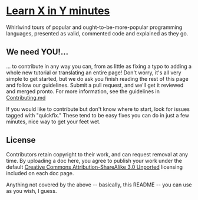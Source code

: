 # [Learn X in Y minutes](http://learnxinyminutes.com)

Whirlwind tours of popular and ought-to-be-more-popular programming languages,
presented as valid, commented code and explained as they go.

## We need YOU!...

... to contribute in any way you can, from as little as fixing a typo to adding
a whole new tutorial or translating an entire page! Don't worry, it's all very
simple to get started, but we do ask you finish reading the rest of this page
and follow our guidelines. Submit a pull request, and we'll get it reviewed and
merged pronto. For more information, see the guidelines in [Contributing.md](https://github.com/adambard/learnxinyminutes-docs/blob/master/CONTRIBUTING.md)

If you would like to contribute but don't know where to start, look for issues
tagged with "quickfix." These tend to be easy fixes you can do in just a few
minutes, nice way to get your feet wet.

## License

Contributors retain copyright to their work, and can request removal at any time.
By uploading a doc here, you agree to publish your work under the default
[Creative Commons Attribution-ShareAlike 3.0 Unported](http://creativecommons.org/licenses/by-sa/3.0/deed.en_US)
licensing included on each doc page.

Anything not covered by the above -- basically, this README -- you can use
as you wish, I guess.
